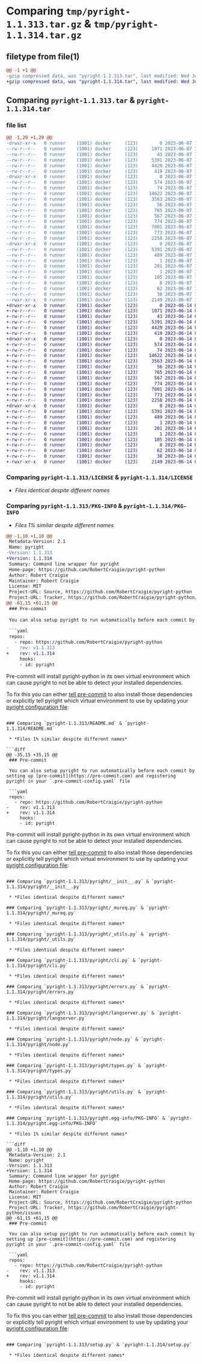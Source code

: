 # Comparing `tmp/pyright-1.1.313.tar.gz` & `tmp/pyright-1.1.314.tar.gz`

## filetype from file(1)

```diff
@@ -1 +1 @@
-gzip compressed data, was "pyright-1.1.313.tar", last modified: Wed Jun  7 18:47:14 2023, max compression
+gzip compressed data, was "pyright-1.1.314.tar", last modified: Wed Jun 14 03:47:17 2023, max compression
```

## Comparing `pyright-1.1.313.tar` & `pyright-1.1.314.tar`

### file list

```diff
@@ -1,29 +1,29 @@
-drwxr-xr-x   0 runner    (1001) docker     (123)        0 2023-06-07 18:47:14.271632 pyright-1.1.313/
--rw-r--r--   0 runner    (1001) docker     (123)     1071 2023-06-07 18:47:01.000000 pyright-1.1.313/LICENSE
--rw-r--r--   0 runner    (1001) docker     (123)       43 2023-06-07 18:47:01.000000 pyright-1.1.313/MANIFEST.in
--rw-r--r--   0 runner    (1001) docker     (123)     5391 2023-06-07 18:47:14.271632 pyright-1.1.313/PKG-INFO
--rw-r--r--   0 runner    (1001) docker     (123)     4429 2023-06-07 18:47:01.000000 pyright-1.1.313/README.md
--rw-r--r--   0 runner    (1001) docker     (123)      419 2023-06-07 18:47:01.000000 pyright-1.1.313/pyproject.toml
-drwxr-xr-x   0 runner    (1001) docker     (123)        0 2023-06-07 18:47:14.267632 pyright-1.1.313/pyright/
--rw-r--r--   0 runner    (1001) docker     (123)      574 2023-06-07 18:47:01.000000 pyright-1.1.313/pyright/__init__.py
--rw-r--r--   0 runner    (1001) docker     (123)       74 2023-06-07 18:47:01.000000 pyright-1.1.313/pyright/__main__.py
--rw-r--r--   0 runner    (1001) docker     (123)    14622 2023-06-07 18:47:01.000000 pyright-1.1.313/pyright/_mureq.py
--rw-r--r--   0 runner    (1001) docker     (123)     3563 2023-06-07 18:47:01.000000 pyright-1.1.313/pyright/_utils.py
--rw-r--r--   0 runner    (1001) docker     (123)       56 2023-06-07 18:47:01.000000 pyright-1.1.313/pyright/_version.py
--rw-r--r--   0 runner    (1001) docker     (123)      765 2023-06-07 18:47:01.000000 pyright-1.1.313/pyright/cli.py
--rw-r--r--   0 runner    (1001) docker     (123)      567 2023-06-07 18:47:01.000000 pyright-1.1.313/pyright/errors.py
--rw-r--r--   0 runner    (1001) docker     (123)      774 2023-06-07 18:47:01.000000 pyright-1.1.313/pyright/langserver.py
--rw-r--r--   0 runner    (1001) docker     (123)     7001 2023-06-07 18:47:01.000000 pyright-1.1.313/pyright/node.py
--rw-r--r--   0 runner    (1001) docker     (123)      773 2023-06-07 18:47:01.000000 pyright-1.1.313/pyright/types.py
--rw-r--r--   0 runner    (1001) docker     (123)     2258 2023-06-07 18:47:01.000000 pyright-1.1.313/pyright/utils.py
-drwxr-xr-x   0 runner    (1001) docker     (123)        0 2023-06-07 18:47:14.271632 pyright-1.1.313/pyright.egg-info/
--rw-r--r--   0 runner    (1001) docker     (123)     5391 2023-06-07 18:47:14.000000 pyright-1.1.313/pyright.egg-info/PKG-INFO
--rw-r--r--   0 runner    (1001) docker     (123)      489 2023-06-07 18:47:14.000000 pyright-1.1.313/pyright.egg-info/SOURCES.txt
--rw-r--r--   0 runner    (1001) docker     (123)        1 2023-06-07 18:47:14.000000 pyright-1.1.313/pyright.egg-info/dependency_links.txt
--rw-r--r--   0 runner    (1001) docker     (123)      201 2023-06-07 18:47:14.000000 pyright-1.1.313/pyright.egg-info/entry_points.txt
--rw-r--r--   0 runner    (1001) docker     (123)        1 2023-06-07 18:47:14.000000 pyright-1.1.313/pyright.egg-info/not-zip-safe
--rw-r--r--   0 runner    (1001) docker     (123)      105 2023-06-07 18:47:14.000000 pyright-1.1.313/pyright.egg-info/requires.txt
--rw-r--r--   0 runner    (1001) docker     (123)        8 2023-06-07 18:47:14.000000 pyright-1.1.313/pyright.egg-info/top_level.txt
--rw-r--r--   0 runner    (1001) docker     (123)       62 2023-06-07 18:47:01.000000 pyright-1.1.313/requirements.txt
--rw-r--r--   0 runner    (1001) docker     (123)       38 2023-06-07 18:47:14.271632 pyright-1.1.313/setup.cfg
--rwxr-xr-x   0 runner    (1001) docker     (123)     2149 2023-06-07 18:47:01.000000 pyright-1.1.313/setup.py
+drwxr-xr-x   0 runner    (1001) docker     (123)        0 2023-06-14 03:47:17.521147 pyright-1.1.314/
+-rw-r--r--   0 runner    (1001) docker     (123)     1071 2023-06-14 03:47:06.000000 pyright-1.1.314/LICENSE
+-rw-r--r--   0 runner    (1001) docker     (123)       43 2023-06-14 03:47:06.000000 pyright-1.1.314/MANIFEST.in
+-rw-r--r--   0 runner    (1001) docker     (123)     5391 2023-06-14 03:47:17.521147 pyright-1.1.314/PKG-INFO
+-rw-r--r--   0 runner    (1001) docker     (123)     4429 2023-06-14 03:47:06.000000 pyright-1.1.314/README.md
+-rw-r--r--   0 runner    (1001) docker     (123)      419 2023-06-14 03:47:06.000000 pyright-1.1.314/pyproject.toml
+drwxr-xr-x   0 runner    (1001) docker     (123)        0 2023-06-14 03:47:17.521147 pyright-1.1.314/pyright/
+-rw-r--r--   0 runner    (1001) docker     (123)      574 2023-06-14 03:47:06.000000 pyright-1.1.314/pyright/__init__.py
+-rw-r--r--   0 runner    (1001) docker     (123)       74 2023-06-14 03:47:06.000000 pyright-1.1.314/pyright/__main__.py
+-rw-r--r--   0 runner    (1001) docker     (123)    14622 2023-06-14 03:47:06.000000 pyright-1.1.314/pyright/_mureq.py
+-rw-r--r--   0 runner    (1001) docker     (123)     3563 2023-06-14 03:47:06.000000 pyright-1.1.314/pyright/_utils.py
+-rw-r--r--   0 runner    (1001) docker     (123)       56 2023-06-14 03:47:06.000000 pyright-1.1.314/pyright/_version.py
+-rw-r--r--   0 runner    (1001) docker     (123)      765 2023-06-14 03:47:06.000000 pyright-1.1.314/pyright/cli.py
+-rw-r--r--   0 runner    (1001) docker     (123)      567 2023-06-14 03:47:06.000000 pyright-1.1.314/pyright/errors.py
+-rw-r--r--   0 runner    (1001) docker     (123)      774 2023-06-14 03:47:06.000000 pyright-1.1.314/pyright/langserver.py
+-rw-r--r--   0 runner    (1001) docker     (123)     7001 2023-06-14 03:47:06.000000 pyright-1.1.314/pyright/node.py
+-rw-r--r--   0 runner    (1001) docker     (123)      773 2023-06-14 03:47:06.000000 pyright-1.1.314/pyright/types.py
+-rw-r--r--   0 runner    (1001) docker     (123)     2258 2023-06-14 03:47:06.000000 pyright-1.1.314/pyright/utils.py
+drwxr-xr-x   0 runner    (1001) docker     (123)        0 2023-06-14 03:47:17.521147 pyright-1.1.314/pyright.egg-info/
+-rw-r--r--   0 runner    (1001) docker     (123)     5391 2023-06-14 03:47:17.000000 pyright-1.1.314/pyright.egg-info/PKG-INFO
+-rw-r--r--   0 runner    (1001) docker     (123)      489 2023-06-14 03:47:17.000000 pyright-1.1.314/pyright.egg-info/SOURCES.txt
+-rw-r--r--   0 runner    (1001) docker     (123)        1 2023-06-14 03:47:17.000000 pyright-1.1.314/pyright.egg-info/dependency_links.txt
+-rw-r--r--   0 runner    (1001) docker     (123)      201 2023-06-14 03:47:17.000000 pyright-1.1.314/pyright.egg-info/entry_points.txt
+-rw-r--r--   0 runner    (1001) docker     (123)        1 2023-06-14 03:47:17.000000 pyright-1.1.314/pyright.egg-info/not-zip-safe
+-rw-r--r--   0 runner    (1001) docker     (123)      105 2023-06-14 03:47:17.000000 pyright-1.1.314/pyright.egg-info/requires.txt
+-rw-r--r--   0 runner    (1001) docker     (123)        8 2023-06-14 03:47:17.000000 pyright-1.1.314/pyright.egg-info/top_level.txt
+-rw-r--r--   0 runner    (1001) docker     (123)       62 2023-06-14 03:47:06.000000 pyright-1.1.314/requirements.txt
+-rw-r--r--   0 runner    (1001) docker     (123)       38 2023-06-14 03:47:17.521147 pyright-1.1.314/setup.cfg
+-rwxr-xr-x   0 runner    (1001) docker     (123)     2149 2023-06-14 03:47:06.000000 pyright-1.1.314/setup.py
```

### Comparing `pyright-1.1.313/LICENSE` & `pyright-1.1.314/LICENSE`

 * *Files identical despite different names*

### Comparing `pyright-1.1.313/PKG-INFO` & `pyright-1.1.314/PKG-INFO`

 * *Files 1% similar despite different names*

```diff
@@ -1,10 +1,10 @@
 Metadata-Version: 2.1
 Name: pyright
-Version: 1.1.313
+Version: 1.1.314
 Summary: Command line wrapper for pyright
 Home-page: https://github.com/RobertCraigie/pyright-python
 Author: Robert Craigie
 Maintainer: Robert Craigie
 License: MIT
 Project-URL: Source, https://github.com/RobertCraigie/pyright-python
 Project-URL: Tracker, https://github.com/RobertCraigie/pyright-python/issues
@@ -61,15 +61,15 @@
 ### Pre-commit
 
 You can also setup pyright to run automatically before each commit by setting up [pre-commit](https://pre-commit.com) and registering pyright in your `.pre-commit-config.yaml` file
 
 ```yaml
 repos:
   - repo: https://github.com/RobertCraigie/pyright-python
-    rev: v1.1.313
+    rev: v1.1.314
     hooks:
     - id: pyright
 ```
 
 Pre-commit will install pyright-python in its own virtual environment which can cause pyright to not be able to detect your installed dependencies.
 
 To fix this you can either [tell pre-commit](https://pre-commit.com/#config-additional_dependencies) to also install those dependencies or explicitly tell pyright which virtual environment to use by updating your [pyright configuration file](https://github.com/microsoft/pyright/blob/main/docs/configuration.md):
```

### Comparing `pyright-1.1.313/README.md` & `pyright-1.1.314/README.md`

 * *Files 1% similar despite different names*

```diff
@@ -35,15 +35,15 @@
 ### Pre-commit
 
 You can also setup pyright to run automatically before each commit by setting up [pre-commit](https://pre-commit.com) and registering pyright in your `.pre-commit-config.yaml` file
 
 ```yaml
 repos:
   - repo: https://github.com/RobertCraigie/pyright-python
-    rev: v1.1.313
+    rev: v1.1.314
     hooks:
     - id: pyright
 ```
 
 Pre-commit will install pyright-python in its own virtual environment which can cause pyright to not be able to detect your installed dependencies.
 
 To fix this you can either [tell pre-commit](https://pre-commit.com/#config-additional_dependencies) to also install those dependencies or explicitly tell pyright which virtual environment to use by updating your [pyright configuration file](https://github.com/microsoft/pyright/blob/main/docs/configuration.md):
```

### Comparing `pyright-1.1.313/pyright/__init__.py` & `pyright-1.1.314/pyright/__init__.py`

 * *Files identical despite different names*

### Comparing `pyright-1.1.313/pyright/_mureq.py` & `pyright-1.1.314/pyright/_mureq.py`

 * *Files identical despite different names*

### Comparing `pyright-1.1.313/pyright/_utils.py` & `pyright-1.1.314/pyright/_utils.py`

 * *Files identical despite different names*

### Comparing `pyright-1.1.313/pyright/cli.py` & `pyright-1.1.314/pyright/cli.py`

 * *Files identical despite different names*

### Comparing `pyright-1.1.313/pyright/errors.py` & `pyright-1.1.314/pyright/errors.py`

 * *Files identical despite different names*

### Comparing `pyright-1.1.313/pyright/langserver.py` & `pyright-1.1.314/pyright/langserver.py`

 * *Files identical despite different names*

### Comparing `pyright-1.1.313/pyright/node.py` & `pyright-1.1.314/pyright/node.py`

 * *Files identical despite different names*

### Comparing `pyright-1.1.313/pyright/types.py` & `pyright-1.1.314/pyright/types.py`

 * *Files identical despite different names*

### Comparing `pyright-1.1.313/pyright/utils.py` & `pyright-1.1.314/pyright/utils.py`

 * *Files identical despite different names*

### Comparing `pyright-1.1.313/pyright.egg-info/PKG-INFO` & `pyright-1.1.314/pyright.egg-info/PKG-INFO`

 * *Files 1% similar despite different names*

```diff
@@ -1,10 +1,10 @@
 Metadata-Version: 2.1
 Name: pyright
-Version: 1.1.313
+Version: 1.1.314
 Summary: Command line wrapper for pyright
 Home-page: https://github.com/RobertCraigie/pyright-python
 Author: Robert Craigie
 Maintainer: Robert Craigie
 License: MIT
 Project-URL: Source, https://github.com/RobertCraigie/pyright-python
 Project-URL: Tracker, https://github.com/RobertCraigie/pyright-python/issues
@@ -61,15 +61,15 @@
 ### Pre-commit
 
 You can also setup pyright to run automatically before each commit by setting up [pre-commit](https://pre-commit.com) and registering pyright in your `.pre-commit-config.yaml` file
 
 ```yaml
 repos:
   - repo: https://github.com/RobertCraigie/pyright-python
-    rev: v1.1.313
+    rev: v1.1.314
     hooks:
     - id: pyright
 ```
 
 Pre-commit will install pyright-python in its own virtual environment which can cause pyright to not be able to detect your installed dependencies.
 
 To fix this you can either [tell pre-commit](https://pre-commit.com/#config-additional_dependencies) to also install those dependencies or explicitly tell pyright which virtual environment to use by updating your [pyright configuration file](https://github.com/microsoft/pyright/blob/main/docs/configuration.md):
```

### Comparing `pyright-1.1.313/setup.py` & `pyright-1.1.314/setup.py`

 * *Files identical despite different names*

